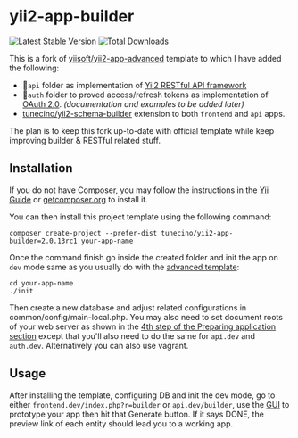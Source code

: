 yii2-app-builder
==============
[![Latest Stable Version](https://poser.pugx.org/tunecino/yii2-app-builder/v/stable)](https://packagist.org/packages/tunecino/yii2-app-builder)
[![Total Downloads](https://poser.pugx.org/tunecino/yii2-app-builder/downloads)](https://packagist.org/packages/tunecino/yii2-app-builder)

This is a fork of [yiisoft/yii2-app-advanced](https://github.com/yiisoft/yii2-app-advanced) template to which I have added the following:

 - :file_folder:`api` folder as implementation of [Yii2 RESTful API framework](http://www.yiiframework.com/doc-2.0/guide-rest-quick-start.html)
 - :file_folder:`auth` folder to proved access/refresh tokens as implementation of [OAuth 2.0](https://tools.ietf.org/html/rfc6749). *(documentation and examples to be added later)*
 - [tunecino/yii2-schema-builder](https://github.com/tunecino/yii2-schema-builder) extension to both `frontend` and `api` apps.

The plan is to keep this fork up-to-date with official template while keep improving builder & RESTful related stuff.

## Installation 
If you do not have Composer, you may follow the instructions in the [Yii Guide](http://www.yiiframework.com/doc-2.0/guide-start-installation.html#installing-via-composer) or [getcomposer.org](https://getcomposer.org/) to install it.

You can then install this project template using the following command:
```
composer create-project --prefer-dist tunecino/yii2-app-builder=2.0.13rc1 your-app-name
```
Once the command finish go inside the created folder and init the app on `dev` mode same as you usually do with the [advanced template](https://github.com/yiisoft/yii2-app-advanced/blob/master/docs/guide/start-installation.md#preparing-application):

```
cd your-app-name 
./init
```
Then create a new database and adjust related configurations in common/config/main-local.php. You may also need to set document roots of your web server as shown in the [4th step of the Preparing application section](https://github.com/yiisoft/yii2-app-advanced/blob/master/docs/guide/start-installation.md#preparing-application) except that you'll also need to do the same for `api.dev` and `auth.dev`. Alternatively you can also use vagrant.

## Usage
After installing the template, configuring DB and init the dev mode, go to either `frontend.dev/index.php?r=builder` or `api.dev/builder`, use the [GUI](https://github.com/tunecino/yii2-schema-builder) to prototype your app then hit that Generate button. If it says DONE, the preview link of each entity should lead you to a working app.
